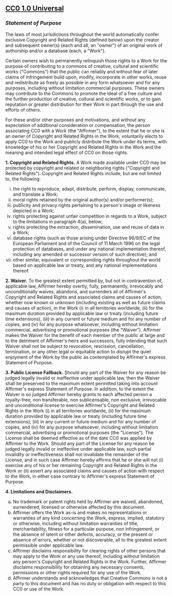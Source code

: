<a href="https://creativecommons.org/publicdomain/zero/1.0/legalcode"><h2>CC0 1.0 Universal</h2></a>

<h3><em>Statement of Purpose</em></h3>

<p>The laws of most jurisdictions throughout the world
automatically confer exclusive Copyright and Related Rights
(defined below) upon the creator and subsequent owner(s) (each
and all, an "owner") of an original work of authorship and/or
a database (each, a "Work").</p>

<p>Certain owners wish to permanently relinquish those rights
to a Work for the purpose of contributing to a commons of
creative, cultural and scientific works ("Commons") that the
public can reliably and without fear of later claims of
infringement build upon, modify, incorporate in other works,
reuse and redistribute as freely as possible in any form
whatsoever and for any purposes, including without limitation
commercial purposes. These owners may contribute to the
Commons to promote the ideal of a free culture and the further
production of creative, cultural and scientific works, or to
gain reputation or greater distribution for their Work in part
through the use and efforts of others.</p>

<p>For these and/or other purposes and motivations, and
without any expectation of additional consideration or
compensation, the person associating CC0 with a Work (the
"Affirmer"), to the extent that he or she is an owner of
Copyright and Related Rights in the Work, voluntarily elects
to apply CC0 to the Work and publicly distribute the Work
under its terms, with knowledge of his or her Copyright and
Related Rights in the Work and the meaning and intended legal
effect of CC0 on those rights.</p>

<p><strong>1. Copyright and Related Rights.</strong>
A Work made available under CC0 may be protected by
copyright and related or neighboring rights ("Copyright and
 Related Rights"). Copyright and Related Rights include, but
are not limited to, the following:
</p>
<ol type="i">
<li>the right to reproduce, adapt, distribute, perform,
display, communicate, and translate a Work;</li>
<li> moral rights retained by the original author(s) and/or
performer(s);</li>
<li>publicity and privacy rights pertaining to a person's
image or likeness depicted in a Work;</li>
<li>rights protecting against unfair competition in regards
to a Work, subject to the limitations in paragraph 4(a),
below;</li>
<li>rights protecting the extraction, dissemination, use and
reuse of data in a Work;</li>
<li>database rights (such as those arising under Directive
96/9/EC of the European Parliament and of the Council of 11
March 1996 on the legal protection of databases, and under
any national implementation thereof, including any amended
or successor version of such directive); and</li>
<li>other similar, equivalent or corresponding rights
throughout the world based on applicable law or treaty, and
any national implementations thereof.</li>
</ol>

<p><strong>2. Waiver.</strong> To the greatest extent
permitted by, but not in contravention of, applicable law,
Affirmer hereby overtly, fully, permanently, irrevocably and
unconditionally waives, abandons, and surrenders all of
Affirmer's Copyright and Related Rights and associated claims
and causes of action, whether now known or unknown (including
existing as well as future claims and causes of action), in
the Work (i) in all territories worldwide, (ii) for the
maximum duration provided by applicable law or treaty
(including future time extensions), (iii) in any current or
future medium and for any number of copies, and (iv) for any
purpose whatsoever, including without limitation commercial,
advertising or promotional purposes (the "Waiver"). Affirmer
makes the Waiver for the benefit of each member of the public
at large and to the detriment of Affirmer's heirs and
successors, fully intending that such Waiver shall not be
subject to revocation, rescission, cancellation, termination,
or any other legal or equitable action to disrupt the quiet
enjoyment of the Work by the public as contemplated by
Affirmer's express Statement of Purpose.
</p>

<p><strong>3. Public License Fallback.</strong> Should any
part of the Waiver for any reason be judged legally invalid or
ineffective under applicable law, then the Waiver shall be
preserved to the maximum extent permitted taking into account
Affirmer's express Statement of Purpose. In addition, to the
extent the Waiver is so judged Affirmer hereby grants to each
affected person a royalty-free, non transferable, non
sublicensable, non exclusive, irrevocable and unconditional
license to exercise Affirmer's Copyright and Related Rights
in the Work (i) in all territories worldwide, (ii) for the
maximum duration provided by applicable law or treaty
(including future time extensions), (iii) in any current or
future medium and for any number of copies, and (iv) for any
purpose whatsoever, including without limitation commercial,
advertising or promotional purposes (the "License"). The
License shall be deemed effective as of the date CC0 was
applied by Affirmer to the Work. Should any part of the
License for any reason be judged legally invalid or
ineffective under applicable law, such partial invalidity or
ineffectiveness shall not invalidate the remainder of the
License, and in such case Affirmer hereby affirms that he or
she will not (i) exercise any of his or her remaining
Copyright and Related Rights in the Work or (ii) assert any
associated claims and causes of action with respect to the
Work, in either case contrary to Affirmer's express Statement
of Purpose.</p>

<p><strong>4. Limitations and Disclaimers.</strong></p>
<ol type="a">
<li>No trademark or patent rights held by Affirmer are
waived, abandoned, surrendered, licensed or otherwise
affected by this document.</li>
<li>Affirmer offers the Work as-is and makes no
representations or warranties of any kind concerning the
Work, express, implied, statutory or otherwise, including
without limitation warranties of title, merchantability,
fitness for a particular purpose, non infringement, or the
absence of latent or other defects, accuracy, or the present
or absence of errors, whether or not discoverable, all to
the greatest extent permissible under applicable law.</li>
<li>Affirmer disclaims responsibility for clearing rights of
other persons that may apply to the Work or any use thereof,
including without limitation any person's Copyright and
Related Rights in the Work. Further, Affirmer disclaims
responsibility for obtaining any necessary consents,
permissions or other rights required for any use of the
Work.</li>
<li>Affirmer understands and acknowledges that Creative
Commons is not a party to this document and has no duty or
obligation with respect to this CC0 or use of the Work.</li>
</ol>
